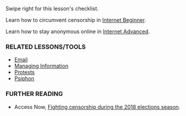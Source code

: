 [Title]: # (What now?)
[Order]: # (3)

Swipe right for this lesson's checklist.

Learn how to circumvent censorship in [Internet Beginner](umbrella://lesson/the-internet/0).

Learn how to stay anonymous online in [Internet Advanced](umbrella://lesson/the-internet/1).

### RELATED LESSONS/TOOLS

*	[Email](umbrella://lesson/email/0) 
*   [Managing Information](umbrella://lesson/managing-information)
*	[Protests](umbrella://lesson/protests/0)
*   [Psiphon](umbrella://lesson/psiphon)

### FURTHER READING

*	Access Now, [Fighting censorship during the 2018 elections season](https://www.accessnow.org/fighting-censorship-in-2018-elections/). 
